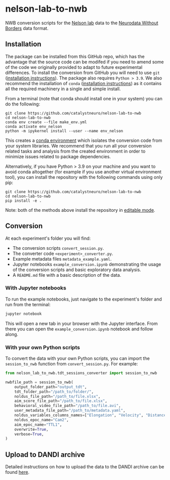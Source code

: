 # nelson-lab-to-nwb
NWB conversion scripts for the [Nelson lab](https://nelsonlab.ucsf.edu/) data to the
[Neurodata Without Borders](https://nwb-overview.readthedocs.io/) data format.

## Installation
The package can be installed from this GitHub repo, which has the advantage that the source code can be modifed if you need to amend some of the code we originally provided to adapt to future experimental differences. To install the conversion from GitHub you will need to use `git` ([installation instructions](https://github.com/git-guides/install-git)). The package also requires `Python > 3.9`. We also recommend the installation of `conda`
([installation instructions](https://docs.conda.io/en/latest/miniconda.html)) as it contains all the required machinery in a single and simple install.

From a terminal (note that conda should install one in your system) you can do the following:

```
git clone https://github.com/catalystneuro/nelson-lab-to-nwb
cd nelson-lab-to-nwb
conda env create --file make_env.yml
conda activate env_nelson
python -m ipykernel install --user --name env_nelson
```

This creates a [conda environment](https://docs.conda.io/projects/conda/en/latest/user-guide/concepts/environments.html)
which isolates the conversion code from your system libraries.  We recommend that you run all your conversion related tasks and analysis from the created environment in order to minimize issues related to package dependencies.

Alternatively, if you have Python > 3.9 on your machine and you want to avoid conda altogether (for example if you use another virtual environment tool), you can install the repository with the following commands using only pip:

```
git clone https://github.com/catalystneuro/nelson-lab-to-nwb
cd nelson-lab-to-nwb
pip install -e .
```

Note:
both of the methods above install the repository in [editable mode](https://pip.pypa.io/en/stable/cli/pip_install/#editable-installs).


## Conversion
At each experiment's folder you will find:
- The conversion scripts `convert_session.py`.
- The converter code `<experiment>_converter.py`.
- Example metadata files `metadata_example.yaml`.
- Jupyter notebooks `example_conversion.ipynb` demonstrating the usage of the conversion scripts and basic exploratory data analysis.
- A `README.md` file with a basic description of the data.

### With Jupyter notebooks
To run the example notebooks, just navigate to the experiment's folder and run from the terminal:

```bash
jupyter notebook
```

 This will open a new tab in your browser with the Jupyter interface. From there you can open the `example_conversion.ipynb` notebook and follow along.

### With your own Python scripts
To convert the data with your own Python scripts, you can import the `session_to_nwb` function from `convert_session.py`. For example:

```python
from nelson_lab_to_nwb.tdt_sessions_converter import session_to_nwb

nwbfile_path = session_to_nwb(
    output_folder_path="output_tdt",
    tdt_folder_path="/path_to/folder/",
    noldus_file_path="/path_to/file.xlsx",
    aim_score_file_path="/path_to/file.xlsx",
    behavioral_video_file_path="/path_to/file.avi",
    user_metadata_file_path="/path_to/metadata.yaml",
    noldus_variables_columns_names=["Elongation", "Velocity", "Distance moved", "Rotation"],
    noldus_epoc_name="Cam2",
    aim_epoc_name="TTL1",
    overwrite=True,
    verbose=True,
)
```


## Upload to DANDI archive
Detailed instructions on how to upload the data to the DANDI archive can be found [here](https://github.com/catalystneuro/nelson-lab-to-nwb/blob/main/dandi.md).